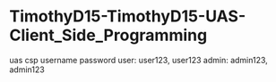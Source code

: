 # TimothyD15-TimothyD15-UAS-Client_Side_Programming
uas csp
       username  password
user:  user123,  user123
admin: admin123, admin123

